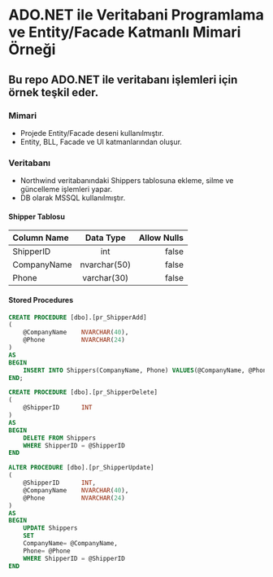 # ADO.NET ile Veritabani Programlama ve Entity/Facade Katmanlı Mimari Örneği

## Bu repo ADO.NET ile veritabanı işlemleri için örnek teşkil eder.

### Mimari

- Projede Entity/Facade deseni kullanılmıştır.
- Entity, BLL, Facade ve UI katmanlarından oluşur. 

### Veritabanı

- Northwind veritabanındaki Shippers tablosuna ekleme, silme ve güncelleme işlemleri yapar.
- DB olarak MSSQL kullanılmıştır.

#### Shipper Tablosu


|Column Name|Data Type|Allow Nulls|
|:---|:---:|---:|
|ShipperID|int|false|
|CompanyName|nvarchar(50)|false|
|Phone|varchar(30)|false|

#### Stored Procedures

``` sql
CREATE PROCEDURE [dbo].[pr_ShipperAdd]
(
	@CompanyName	NVARCHAR(40),
	@Phone			NVARCHAR(24)
)
AS
BEGIN
	INSERT INTO Shippers(CompanyName, Phone) VALUES(@CompanyName, @Phone);
END;
```

``` sql
CREATE PROCEDURE [dbo].[pr_ShipperDelete]
(
	@ShipperID		INT
)
AS
BEGIN
	DELETE FROM Shippers
	WHERE ShipperID = @ShipperID
END
```

``` sql
ALTER PROCEDURE [dbo].[pr_ShipperUpdate]
(
	@ShipperID		INT,
	@CompanyName	NVARCHAR(40),
	@Phone			NVARCHAR(24)
)
AS
BEGIN
	UPDATE Shippers
	SET 
	CompanyName= @CompanyName,
	Phone= @Phone
	WHERE ShipperID = @ShipperID
END
```
